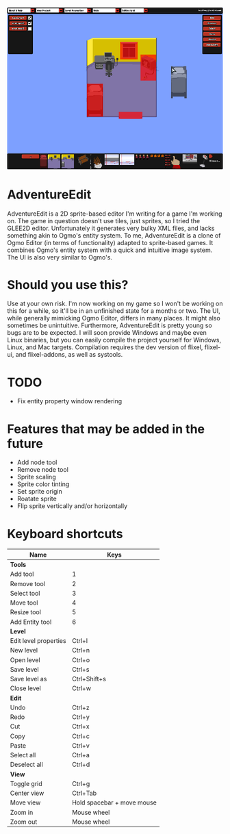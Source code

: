 ![](/screenshot.png)

# AdventureEdit
AdventureEdit is a 2D sprite-based editor I'm writing for a game I'm working on. The game in question doesn't use tiles,
just sprites, so I tried the GLEE2D editor. Unfortunately it generates very bulky XML files, and lacks something akin to
Ogmo's entity system. To me, AdventureEdit is a clone of Ogmo Editor (in terms of functionality) adapted to sprite-based games.
It combines Ogmo's entity system with a quick and intuitive image system. The UI is also very similar to Ogmo's.

# Should you use this?
Use at your own risk. I'm now working on my game so I won't be working on this for a while, so it'll be in an unfinished state for a months or two. 
The UI, while generally mimicking Ogmo Editor, differs in many places. It might also sometimes be
unintuitive. Furthermore, AdventureEdit is pretty young so bugs are to be expected. I will soon provide Windows and maybe
even Linux binaries, but you can easily compile the project yourself for Windows, Linux, and Mac targets. Compilation
requires the dev version of flixel, flixel-ui, and flixel-addons, as well as systools.

# TODO
* Fix entity property window rendering

# Features that may be added in the future
* Add node tool
* Remove node tool
* Sprite scaling
* Sprite color tinting
* Set sprite origin
* Roatate sprite
* Flip sprite vertically and/or horizontally

# Keyboard shortcuts
| Name                  | Keys                       |
|-----------------------|----------------------------|
| **Tools**             |                            |
| Add tool              | 1                          |
| Remove tool           | 2                          |
| Select tool           | 3                          |
| Move tool             | 4                          |
| Resize tool           | 5                          |
| Add Entity tool       | 6                          |
| **Level**             |                            |
| Edit level properties | Ctrl+l                     |
| New level             | Ctrl+n                     |
| Open level            | Ctrl+o                     |
| Save level            | Ctrl+s                     |
| Save level as         | Ctrl+Shift+s               |
| Close level           | Ctrl+w                     |
| **Edit**              |                            |
| Undo                  | Ctrl+z                     |
| Redo                  | Ctrl+y                     |
| Cut                   | Ctrl+x                     |
| Copy                  | Ctrl+c                     |
| Paste                 | Ctrl+v                     |
| Select all            | Ctrl+a                     |
| Deselect all          | Ctrl+d                     |
| **View**              |                            |
| Toggle grid           | Ctrl+g                     |
| Center view           | Ctrl+Tab                   |
| Move view             | Hold spacebar + move mouse |
| Zoom in               | Mouse wheel                |
| Zoom out              | Mouse wheel                |
